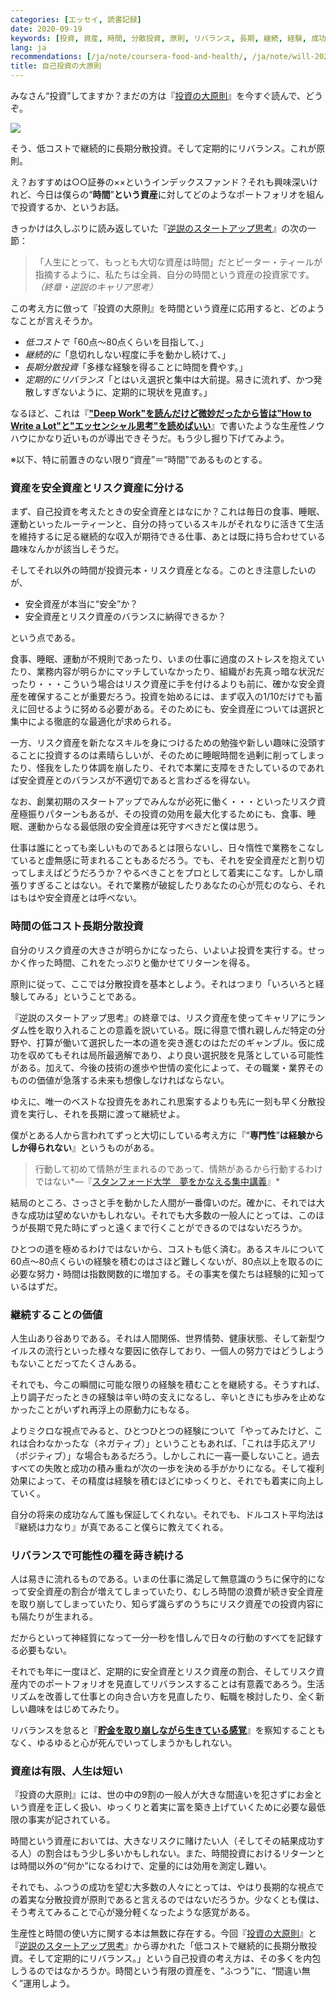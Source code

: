 ```yaml
---
categories: [エッセイ, 読書記録]
date: 2020-09-19
keywords: [投資, 資産, 時間, 分散投資, 原則, リバランス, 長期, 継続, 経験, 成功]
lang: ja
recommendations: [/ja/note/coursera-food-and-health/, /ja/note/will-202102/, /ja/note/deep-work/]
title: 自己投資の大原則
---
```


みなさん“投資”してますか？まだの方は『[投資の大原則](https://amzn.to/2FgSxeR)』を今すぐ読んで、どうぞ。

<a href="https://www.amazon.co.jp/dp/B07FD1SG65/ref=as_li_ss_il?_encoding=UTF8&btkr=1&linkCode=li2&tag=takuti-22&linkId=e65c5ca7ad0f9cc36eeaf6668a2f7233&language=ja_JP" target="_blank"><img border="0" src="//ws-fe.amazon-adsystem.com/widgets/q?_encoding=UTF8&ASIN=B07FD1SG65&Format=_SL160_&ID=AsinImage&MarketPlace=JP&ServiceVersion=20070822&WS=1&tag=takuti-22&language=ja_JP" ></a><img src="https://ir-jp.amazon-adsystem.com/e/ir?t=takuti-22&language=ja_JP&l=li2&o=9&a=B07FD1SG65" width="1" height="1" border="0" alt="" style="border:none !important; margin:0px !important;" />

そう、低コストで継続的に長期分散投資。そして定期的にリバランス。これが原則。

え？おすすめは○○証券の××というインデックスファンド？それも興味深いけれど、今日は僕らの“**時間**”**という資産**に対してどのようなポートフォリオを組んで投資するか、というお話。

きっかけは久しぶりに読み返していた『[逆説のスタートアップ思考](https://amzn.to/3bPRQF4)』の次の一節：

> 「人生にとって、もっとも大切な資産は時間」だとピーター・ティールが指摘するように、私たちは全員、自分の時間という資産の投資家です。*（終章・逆説のキャリア思考）*

この考え方に倣って『投資の大原則』を時間という資産に応用すると、どのようなことが言えそうか。

- *低コストで*「60点〜80点くらいを目指して、」
- *継続的に*「息切れしない程度に手を動かし続けて、」
- *長期分散投資*「多様な経験を得ることに時間を費やす。」
- *定期的にリバランス*「とはいえ選択と集中は大前提。易きに流れず、かつ発散しすぎないように、定期的に現状を見直す。」

なるほど、これは『**["Deep Work"を読んだけど微妙だったから皆は"How to Write a Lot"と"エッセンシャル思考"を読めばいい](/ja/note/deep-work/)**』で書いたような生産性ノウハウにかなり近いものが導出できそうだ。もう少し掘り下げてみよう。

※以下、特に前置きのない限り“資産”＝“時間”であるものとする。

### 資産を安全資産とリスク資産に分ける

まず、自己投資を考えたときの安全資産とはなにか？これは毎日の食事、睡眠、運動といったルーティーンと、自分の持っているスキルがそれなりに活きて生活を維持するに足る継続的な収入が期待できる仕事、あとは既に持ち合わせている趣味なんかが該当しそうだ。

そしてそれ以外の時間が投資元本・リスク資産となる。このとき注意したいのが、

- 安全資産が本当に“安全”か？
- 安全資産とリスク資産のバランスに納得できるか？

という点である。

食事、睡眠、運動が不規則であったり、いまの仕事に過度のストレスを抱えていたり、業務内容が明らかにマッチしていなかったり、組織がお先真っ暗な状況だったり・・・こういう場合はリスク資産に手を付けるよりも前に、確かな安全資産を確保することが重要だろう。投資を始めるには、まず収入の1/10だけでも蓄えに回せるように努める必要がある。そのためにも、安全資産については選択と集中による徹底的な最適化が求められる。

一方、リスク資産を新たなスキルを身につけるための勉強や新しい趣味に没頭することに投資するのは素晴らしいが、そのために睡眠時間を過剰に削ってしまったり、怪我をしたり体調を崩したり、それで本業に支障をきたしているのであれば安全資産とのバランスが不適切であると言わざるを得ない。

なお、創業初期のスタートアップでみんなが必死に働く・・・といったリスク資産極振りパターンもあるが、その投資の効用を最大化するためにも、食事、睡眠、運動からなる最低限の安全資産は死守すべきだと僕は思う。

仕事は誰にとっても楽しいものであるとは限らないし、日々惰性で業務をこなしていると虚無感に苛まれることもあるだろう。でも、それを安全資産だと割り切ってしまえばどうだろうか？やるべきことをプロとして着実にこなす。しかし頑張りすぎることはない。それで業務が破綻したりあなたの心が荒むのなら、それはもはや安全資産とは呼べない。

### 時間の低コスト長期分散投資

自分のリスク資産の大きさが明らかになったら、いよいよ投資を実行する。せっかく作った時間、これをたっぷりと働かせてリターンを得る。

原則に従って、ここでは分散投資を基本としよう。それはつまり「いろいろと経験してみる」ということである。

『逆説のスタートアップ思考』の終章では、リスク資産を使ってキャリアにランダム性を取り入れることの意義を説いている。既に得意で慣れ親しんだ特定の分野や、打算が働いて選択した一本の道を突き進むのはただのギャンブル。仮に成功を収めてもそれは局所最適解であり、より良い選択肢を見落としている可能性がある。加えて、今後の技術の進歩や世情の変化によって、その職業・業界そのものの価値が急落する未来も想像しなければならない。

ゆえに、唯一のベストな投資先をあれこれ思案するよりも先に一刻も早く分散投資を実行し、それを長期に渡って継続せよ。

僕がとある人から言われてずっと大切にしている考え方に『“**専門性**”**は経験からしか得られない**』というものがある。

> 行動して初めて情熱が生まれるのであって、情熱があるから行動するわけではない*&mdash;『[スタンフォード大学　夢をかなえる集中講義](https://amzn.to/2GOS7wo)』*

結局のところ、さっさと手を動かした人間が一番偉いのだ。確かに、それでは大きな成功は望めないかもしれない。それでも大多数の一般人にとっては、このほうが長期で見た時にずっと遠くまで行くことができるのではないだろうか。

ひとつの道を極めるわけではないから、コストも低く済む。あるスキルについて60点〜80点くらいの経験を積むのはさほど難しくないが、80点以上を取るのに必要な努力・時間は指数関数的に増加する。その事実を僕たちは経験的に知っているはずだ。

### 継続することの価値

人生山あり谷ありである。それは人間関係、世界情勢、健康状態、そして新型ウイルスの流行といった様々な要因に依存しており、一個人の努力ではどうしようもないことだってたくさんある。

それでも、今この瞬間に可能な限りの経験を積むことを継続する。そうすれば、上り調子だったときの経験は辛い時の支えになるし、辛いときにも歩みを止めなかったことがいずれ再浮上の原動力にもなる。

よりミクロな視点でみると、ひとつひとつの経験について「やってみたけど、これは合わなかったな（ネガティブ）」ということもあれば、「これは手応えアリ（ポジティブ）」な場合もあるだろう。しかしこれに一喜一憂しないこと。過去すべての失敗と成功の積み重ねが次の一歩を決める手がかりになる。そして複利効果によって、その精度は経験を積むほどにゆっくりと、それでも着実に向上していく。

自分の将来の成功なんて誰も保証してくれない。それでも、ドルコスト平均法は『継続は力なり』が真であること僕らに教えてくれる。

### リバランスで可能性の種を蒔き続ける

人は易きに流れるものである。いまの仕事に満足して無意識のうちに保守的になって安全資産の割合が増えてしまっていたり、むしろ時間の浪費が続き安全資産を取り崩してしまっていたり、知らず識らずのうちにリスク資産での投資内容にも隔たりが生まれる。

だからといって神経質になって一分一秒を惜しんで日々の行動のすべてを記録する必要もない。

それでも年に一度ほど、定期的に安全資産とリスク資産の割合、そしてリスク資産内でのポートフォリオを見直してリバランスすることは有意義であろう。生活リズムを改善して仕事との向き合い方を見直したり、転職を検討したり、全く新しい趣味をはじめてみたり。

リバランスを怠ると『**[貯金を取り崩しながら生きている感覚](/ja/note/life-with-covid-19/)**』を察知することもなく、ゆるゆると心が死んでいってしまうかもしれない。

### 資産は有限、人生は短い

『投資の大原則』には、世の中の9割の一般人が大きな間違いを犯さずにお金という資産を正しく扱い、ゆっくりと着実に富を築き上げていくために必要な最低限の事実が記されている。

時間という資産においては、大きなリスクに賭けたい人（そしてその結果成功する人）の割合はもう少し多いかもしれない。また、時間投資におけるリターンとは時間以外の“何か”になるわけで、定量的には効用を測定し難い。

それでも、ふつうの成功を望む大多数の人々にとっては、やはり長期的な視点での着実な分散投資が原則であると言えるのではないだろうか。少なくとも僕は、そう考えてみることで心が幾分軽くなったような感覚がある。

生産性と時間の使い方に関する本は無数に存在する。今回『[投資の大原則](https://amzn.to/2FgSxeR)』と『[逆説のスタートアップ思考](https://amzn.to/3bPRQF4)』から導かれた「低コストで継続的に長期分散投資。そして定期的にリバランス。」という自己投資の考え方は、その多くを内包しうるのではなかろうか。時間という有限の資産を、“ふつう”に、“間違い無く”運用しよう。